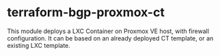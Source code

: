 # terraform-bgp-proxmox-ct
This module deploys a LXC Container on Proxmox VE host, with firewall configuration. It can be based on an already deployed CT template, or an existing LXC template.
